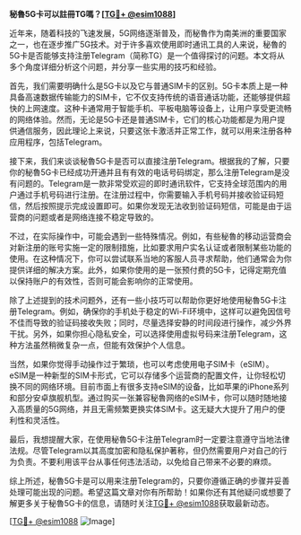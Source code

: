 **秘魯5G卡可以註冊TG嗎？[[TG💪+ @esim1088](https://t.me/s/esim1088)]**

近年来，随着科技的飞速发展，5G网络逐渐普及，而秘魯作为南美洲的重要国家之一，也在逐步推广5G技术。对于许多喜欢使用即时通讯工具的人来说，秘魯的5G卡是否能够支持注册Telegram（简称TG）是一个值得探讨的问题。本文将从多个角度详细分析这个问题，并分享一些实用的技巧和经验。

首先，我们需要明确什么是5G卡以及它与普通SIM卡的区别。5G卡本质上是一种具备高速数据传输能力的SIM卡，它不仅支持传统的语音通话功能，还能够提供超快的上网速度。这种卡通常用于智能手机、平板电脑等设备上，让用户享受更流畅的网络体验。然而，无论是5G卡还是普通SIM卡，它们的核心功能都是为用户提供通信服务，因此理论上来说，只要这张卡激活并正常工作，就可以用来注册各种应用程序，包括Telegram。

接下来，我们来谈谈秘魯5G卡是否可以直接注册Telegram。根据我的了解，只要你的秘魯5G卡已经成功开通并且有有效的电话号码绑定，那么注册Telegram是没有问题的。Telegram是一款非常受欢迎的即时通讯软件，它支持全球范围内的用户通过手机号码进行注册。在注册过程中，你需要输入手机号码并接收验证码短信，然后按照提示完成设置即可。如果你发现无法收到验证码短信，可能是由于运营商的问题或者是网络连接不稳定导致的。

不过，在实际操作中，可能会遇到一些特殊情况。例如，有些秘魯的移动运营商会对新注册的账号实施一定的限制措施，比如要求用户实名认证或者限制某些功能的使用。在这种情况下，你可以尝试联系当地的客服人员寻求帮助，他们通常会为你提供详细的解决方案。此外，如果你使用的是一张预付费的5G卡，记得定期充值以保持账户的有效性，否则可能会影响你的正常使用。

除了上述提到的技术问题外，还有一些小技巧可以帮助你更好地使用秘魯5G卡注册Telegram。例如，确保你的手机处于稳定的Wi-Fi环境中，这样可以避免因信号不佳而导致的验证码接收失败；同时，尽量选择安静的时间段进行操作，减少外界干扰。另外，如果你担心隐私安全，可以选择使用虚拟号码来注册Telegram，这种方法虽然稍微复杂一点，但能有效保护个人信息。

当然，如果你觉得手动操作过于繁琐，也可以考虑使用电子SIM卡（eSIM）。eSIM是一种新型的SIM卡形式，它可以存储多个运营商的配置文件，让你轻松切换不同的网络环境。目前市面上有很多支持eSIM的设备，比如苹果的iPhone系列和部分安卓旗舰机型。通过购买一张兼容秘魯网络的eSIM卡，你可以随时随地接入高质量的5G网络，并且无需频繁更换实体SIM卡。这无疑大大提升了用户的便利性和灵活性。

最后，我想提醒大家，在使用秘魯5G卡注册Telegram时一定要注意遵守当地法律法规。尽管Telegram以其高度加密和隐私保护著称，但仍然需要用户对自己的行为负责。不要利用该平台从事任何违法活动，以免给自己带来不必要的麻烦。

综上所述，秘魯5G卡是可以用来注册Telegram的，只要你遵循正确的步骤并妥善处理可能出现的问题。希望这篇文章对你有所帮助！如果你还有其他疑问或想要了解更多关于秘魯5G卡的信息，请随时关注[TG💪+ @esim1088](https://t.me/s/esim1088)获取最新动态。

[[TG💪+ @esim1088](https://t.me/s/esim1088) ![Image](https://i.postimg.cc/4NQfJmqS/Snipaste-2025-05-13-00-14-12.png)]